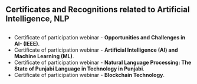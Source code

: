 ## Certificates and Recognitions related to Artificial Intelligence, NLP <h2>
  
* Certificate of participation webinar - **Opportunities and Challenges in AI- (IEEE)**.
* Certificate of participation webinar -  **Artificial Intelligence (AI) and Machine Learning (ML)**.
* Certificate of participation webinar - **Natural Language Processing: The State of Punjabi Language in Technology in Punjabi**.
* Certificate of participation webinar - **Blockchain Technology**.
